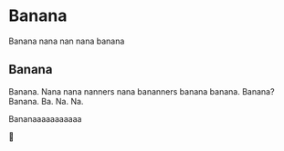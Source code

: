 # Banana

Banana nana nan nana banana

## Banana

Banana. Nana nana nanners nana bananners banana banana. Banana? Banana. Ba. Na. Na.

Bananaaaaaaaaaaa

🍌
